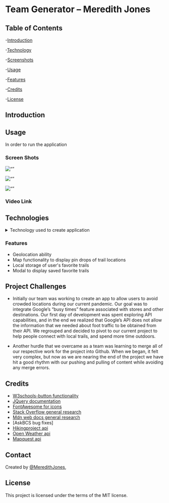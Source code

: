 Team Generator – Meredith Jones
=============================================================

## Table of Contents

-[Introduction](#Introduction)

-[Technology](#Technologies)

-[Screenshots](#Screenshots)
   
-[Usage](#Usage)

-[Features](#Features)

-[Credits](#Credits)

-[License](#License) 


## Introduction


## Usage 
In order to run the application 

### Screen Shots
![“”](assets/images/landing_page_screenshot.png)

![“”](assets/images/map.png)

![“”](assets/images/results.png)

### Video Link


## Technologies
<details>
<summary>Technology used to create application</summary>

* Javascript
	Javascript and Jquery were used to create the functionality of Happy Trails. We utilized AJAX to pull the necessary data from the respective APIs used for user and trail location, as well as the characteristics of the trails being referenced.

* HTML5
	The framework for structuring Happy Trail’s layout was created using HTML version 5. 

* CSS3
	We utilized the CSS framework Bulma to style the appearance of our application. 

* Bulma
	![“An image of a section of code being styled by Bulma”](assets/images/bulmaex.png)


* APIs
Mapquest, OpenWeather, HikingProject.com
    ![“An image of a section of code making calls to access data from APIs ”](assets/images/ajax.png)

</details>

### Features
* Geolocation ability
* Map functionality to display pin drops of trail locations
* Local storage of user's favorite trails
* Modal to display saved favorite trails


## Project Challenges
* Initially our team was working to create an app to allow users to avoid crowded locations during our current pandemic. 
Our goal was to integrate Google’s “busy times” feature associated with stores and other destinations. Our first day of development was spent exploring API capabilities, and in the end we realized that Google’s API does not allow the information that we needed about foot traffic to be obtained from their API. We regrouped and decided to pivot to our current project to help people connect with local trails, and spend more time outdoors. 

* Another hurdle that we overcame as a team was learning to merge all of our respective work for the project into Github. When we began, it felt very complex, but now as we are nearing the end of the project we have hit a good rhythm with our pushing and pulling of content while avoiding any merge errors. 


## Credits

* [W3schools-button functionality](https://www.w3schools.com/default.asp)
* [JQuery documentation](https://api.jquery.com/)
* [FontAwesome for icons ](https://fontawesome.com/v3.2.1/icons/)
* [Stack Overflow general research](https://stackoverflow.com/) 
* [Mdn web docs general research](https://developer.mozilla.org/en-US/)
* [AskBCS bug fixes]
* [Hikingproject api](https://www.hikingproject.com/data)
* [Open Weather api](https://openweathermap.org/api)
* [Mapquest api](https://developer.mapquest.com/documentation/open/)

## Contact
Created by [@MeredithJones](https://github.com/meredithajones),

## License 
This project is licensed under the terms of the MIT license.